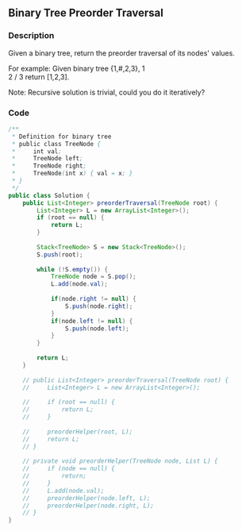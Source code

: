 ## Binary Tree Preorder Traversal

### Description
Given a binary tree, return the preorder traversal of its nodes' values.

For example:
Given binary tree {1,#,2,3},
	   1
	    \
	     2
	    /
	   3
return [1,2,3].

Note: Recursive solution is trivial, could you do it iteratively?

### Code
```java
/**
 * Definition for binary tree
 * public class TreeNode {
 *     int val;
 *     TreeNode left;
 *     TreeNode right;
 *     TreeNode(int x) { val = x; }
 * }
 */
public class Solution {
    public List<Integer> preorderTraversal(TreeNode root) {
        List<Integer> L = new ArrayList<Integer>();
        if (root == null) {
            return L;
        }
        
        Stack<TreeNode> S = new Stack<TreeNode>();
        S.push(root);
        
        while (!S.empty()) {
            TreeNode node = S.pop();
            L.add(node.val);
            
            if(node.right != null) {
                S.push(node.right);
            }
            if(node.left != null) {
                S.push(node.left);
            }
        }
        
        return L;
    }
    
    // public List<Integer> preorderTraversal(TreeNode root) {
    //     List<Integer> L = new ArrayList<Integer>();
        
    //     if (root == null) {
    //         return L;
    //     }
        
    //     preorderHelper(root, L);
    //     return L;
    // }
    
    // private void preorderHelper(TreeNode node, List L) {
    //     if (node == null) {
    //         return;
    //     }
    //     L.add(node.val);
    //     preorderHelper(node.left, L);
    //     preorderHelper(node.right, L);
    // }
}
```